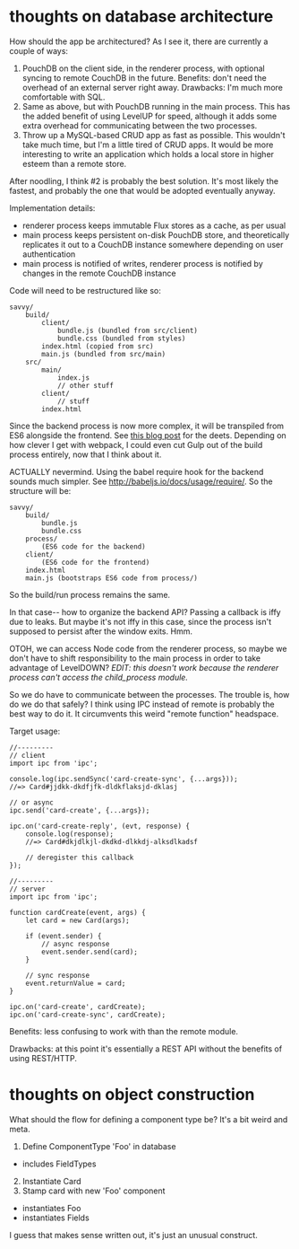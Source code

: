 # thoughts on database architecture

How should the app be architectured? As I see it, there are currently a couple
of ways:

1. PouchDB on the client side, in the renderer process, with optional syncing
   to remote CouchDB in the future. Benefits: don't need the overhead of an
	 external server right away. Drawbacks: I'm much more comfortable with SQL.
2. Same as above, but with PouchDB running in the main process. This has the
   added benefit of using LevelUP for speed, although it adds some extra
	 overhead for communicating between the two processes.
3. Throw up a MySQL-based CRUD app as fast as possible. This wouldn't take much
   time, but I'm a little tired of CRUD apps. It would be more interesting to
	 write an application which holds a local store in higher esteem than a
	 remote store.

After noodling, I think #2 is probably the best solution. It's most likely the
fastest, and probably the one that would be adopted eventually anyway.

Implementation details:

- renderer process keeps immutable Flux stores as a cache, as per usual
- main process keeps persistent on-disk PouchDB store, and theoretically
  replicates it out to a CouchDB instance somewhere depending on user
	authentication
- main process is notified of writes, renderer process is notified by changes
  in the remote CouchDB instance

Code will need to be restructured like so:

```
savvy/
	build/
		client/
			bundle.js (bundled from src/client)
			bundle.css (bundled from styles)
		index.html (copied from src)
		main.js (bundled from src/main)
	src/
		main/
			index.js
			// other stuff
		client/
			// stuff
		index.html
```

Since the backend process is now more complex, it will be transpiled from ES6
alongside the frontend. See
[this blog post](http://jlongster.com/Backend-Apps-with-Webpack--Part-I)
for the deets. Depending on how clever I get with webpack, I could even cut
Gulp out of the build process entirely, now that I think about it.

ACTUALLY nevermind. Using the babel require hook for the backend sounds much
simpler. See http://babeljs.io/docs/usage/require/. So the structure will be:

```
savvy/
	build/
		bundle.js
		bundle.css
	process/
		(ES6 code for the backend)
	client/
		(ES6 code for the frontend)
	index.html
	main.js (bootstraps ES6 code from process/)
```

So the build/run process remains the same.

In that case-- how to organize the backend API? Passing a callback is iffy due
to leaks. But maybe it's not iffy in this case, since the process isn't supposed
to persist after the window exits. Hmm.

OTOH, we can access Node code from the renderer process, so maybe we don't have
to shift responsibility to the main process in order to take advantage of
LevelDOWN? *EDIT: this doesn't work because the renderer process can't access
the child_process module.*

So we do have to communicate between the processes. The trouble is, how do we
do that safely? I think using IPC instead of remote is probably the best way
to do it. It circumvents this weird "remote function" headspace.

Target usage:

```
//---------
// client
import ipc from 'ipc';

console.log(ipc.sendSync('card-create-sync', {...args}));
//=> Card#jjdkk-dkdfjfk-dldkflaksjd-dklasj

// or async
ipc.send('card-create', {...args});

ipc.on('card-create-reply', (evt, response) {
	console.log(response);
	//=> Card#dkjdlkjl-dkdkd-dlkkdj-alksdlkadsf

	// deregister this callback
});

//---------
// server
import ipc from 'ipc';

function cardCreate(event, args) {
	let card = new Card(args);

	if (event.sender) {
		// async response
		event.sender.send(card);
	}

	// sync response
	event.returnValue = card;
}

ipc.on('card-create', cardCreate);
ipc.on('card-create-sync', cardCreate);
```

Benefits: less confusing to work with than the remote module.

Drawbacks: at this point it's essentially a REST API without the benefits of
using REST/HTTP.

# thoughts on object construction

What should the flow for defining a component type be? It's a bit weird and
meta.

1. Define ComponentType 'Foo' in database
 - includes FieldTypes
2. Instantiate Card
3. Stamp card with new 'Foo' component
 - instantiates Foo
  - instantiates Fields

I guess that makes sense written out, it's just an unusual construct.

